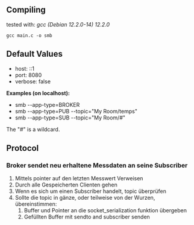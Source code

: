 ## Compiling

tested with: _gcc (Debian 12.2.0-14) 12.2.0_

```
gcc main.c -o smb
```

## Default Values
- host: ::1
- port: 8080
- verbose: false

**Examples (on localhost):**
- smb --app-type=BROKER
- smb --app-type=PUB --topic="My Room/temps"
- smb --app-type=SUB --topic="My Room/#"

The "#" is a wildcard.

## Protocol

### Broker sendet neu erhaltene Messdaten an seine Subscriber
1. Mittels pointer auf den letzten Messwert Verweisen
2. Durch alle Gespeicherten Clienten gehen
3. Wenn es sich um einen Subscriber handelt, topic überprüfen
4. Sollte die topic in gänze, oder teilweise von der Wurzen, übereinstimmen:
   1. Buffer und Pointer an die socket_serialization funktion übergeben
   2. Gefüllten Buffer mit sendto and subscriber senden
